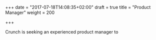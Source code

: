 +++
date = "2017-07-18T14:08:35+02:00"
draft = true
title = "Product Manager"
weight = 200

+++

Crunch is seeking an experienced product manager to
